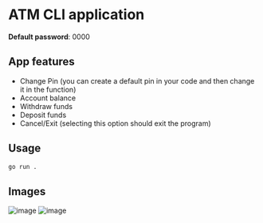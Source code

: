 # **ATM** CLI application

**Default password**: 0000

## App features
- Change Pin (you can create a default pin in your code and then change it in the function)
- Account balance
- Withdraw funds
- Deposit funds
- Cancel/Exit (selecting this option should exit the program)

## Usage
```bash
go run .
```
## Images
![image](https://user-images.githubusercontent.com/94747637/196706366-9a979b88-d52b-4100-9bfb-c5f6e04031a9.png)
![image](https://user-images.githubusercontent.com/94747637/196706856-14a911de-2303-41e5-9bfc-490bf56558d4.png)

